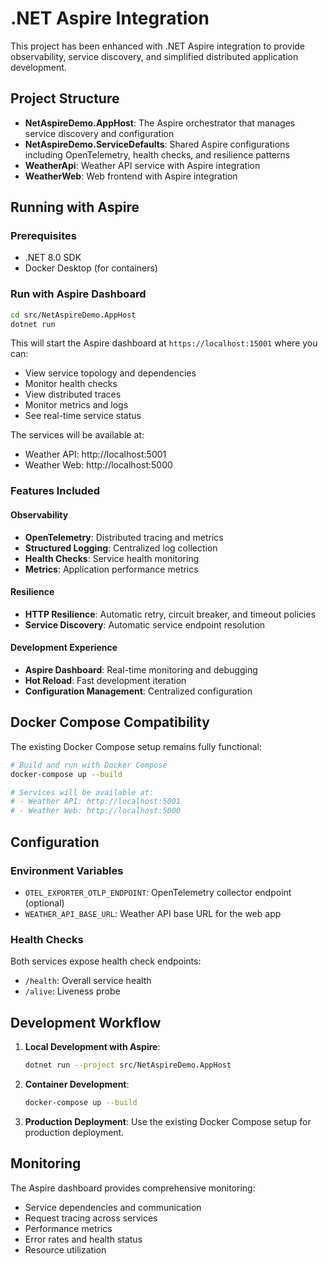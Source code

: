 # .NET Aspire Integration

This project has been enhanced with .NET Aspire integration to provide observability, service discovery, and simplified distributed application development.

## Project Structure

- **NetAspireDemo.AppHost**: The Aspire orchestrator that manages service discovery and configuration
- **NetAspireDemo.ServiceDefaults**: Shared Aspire configurations including OpenTelemetry, health checks, and resilience patterns
- **WeatherApi**: Weather API service with Aspire integration
- **WeatherWeb**: Web frontend with Aspire integration

## Running with Aspire

### Prerequisites
- .NET 8.0 SDK
- Docker Desktop (for containers)

### Run with Aspire Dashboard
```bash
cd src/NetAspireDemo.AppHost
dotnet run
```

This will start the Aspire dashboard at `https://localhost:15001` where you can:
- View service topology and dependencies
- Monitor health checks
- View distributed traces
- Monitor metrics and logs
- See real-time service status

The services will be available at:
- Weather API: http://localhost:5001
- Weather Web: http://localhost:5000

### Features Included

#### Observability
- **OpenTelemetry**: Distributed tracing and metrics
- **Structured Logging**: Centralized log collection
- **Health Checks**: Service health monitoring
- **Metrics**: Application performance metrics

#### Resilience
- **HTTP Resilience**: Automatic retry, circuit breaker, and timeout policies
- **Service Discovery**: Automatic service endpoint resolution

#### Development Experience
- **Aspire Dashboard**: Real-time monitoring and debugging
- **Hot Reload**: Fast development iteration
- **Configuration Management**: Centralized configuration

## Docker Compose Compatibility

The existing Docker Compose setup remains fully functional:

```bash
# Build and run with Docker Compose
docker-compose up --build

# Services will be available at:
# - Weather API: http://localhost:5001
# - Weather Web: http://localhost:5000
```

## Configuration

### Environment Variables
- `OTEL_EXPORTER_OTLP_ENDPOINT`: OpenTelemetry collector endpoint (optional)
- `WEATHER_API_BASE_URL`: Weather API base URL for the web app

### Health Checks
Both services expose health check endpoints:
- `/health`: Overall service health
- `/alive`: Liveness probe

## Development Workflow

1. **Local Development with Aspire**:
   ```bash
   dotnet run --project src/NetAspireDemo.AppHost
   ```

2. **Container Development**:
   ```bash
   docker-compose up --build
   ```

3. **Production Deployment**:
   Use the existing Docker Compose setup for production deployment.

## Monitoring

The Aspire dashboard provides comprehensive monitoring:
- Service dependencies and communication
- Request tracing across services
- Performance metrics
- Error rates and health status
- Resource utilization

